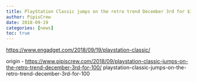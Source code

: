 ```yaml
---
title: PlayStation Classic jumps on the retro trend December 3rd for $100
author: PipisCrew
date: 2018-09-19
categories: [news]
toc: true
---
```


https://www.engadget.com/2018/09/19/playstation-classic/

origin - https://www.pipiscrew.com/2018/09/playstation-classic-jumps-on-the-retro-trend-december-3rd-for-100/ playstation-classic-jumps-on-the-retro-trend-december-3rd-for-100
